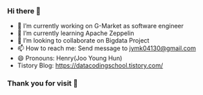 ### Hi there 👋

<!--
**jooyounghun/jooyounghun** is a ✨ _special_ ✨ repository because its `README.md` (this file) appears on your GitHub profile.

Here are some ideas to get you started:
-->

- 🔭 I’m currently working on G-Market as software engineer
- 🌱 I’m currently learning Apache Zeppelin
- 👯 I’m looking to collaborate on Bigdata Project
- 📫 How to reach me: Send message to jymk04130@gmail.com
- 😄 Pronouns: Henry(Joo Young Hun)
- Tistory Blog: https://datacodingschool.tistory.com/


### Thank you for visit 👋
